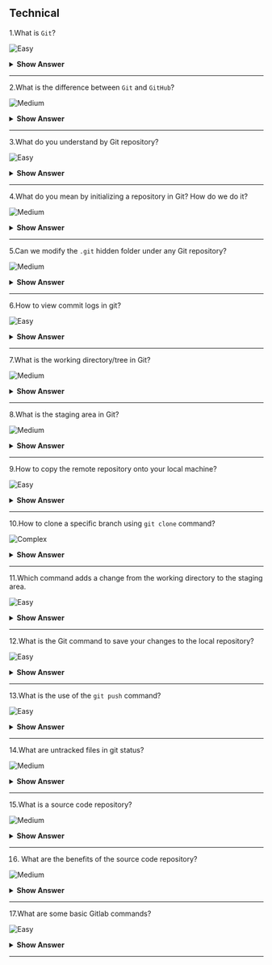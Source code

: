 ## Technical

1.What is `Git`?

![Easy](https://github.com/revaturelabs/interviewquestions/blob/dev/InterviewSpecificQuestions/ComplexityTags/simple%20(2).svg)

<details> <summary> <b> Show Answer </b> </summary>

<blockquote> 
    
- `Git` is a very famous tool which facilitates source code management in software development.
- We can track changes in computer files (versions) using `Git`.
- Using git can track the progress of a project over time as well as coordinate work among team developers.
</blockquote> 

</details>

---
2.What is the difference between `Git` and `GitHub`?

![Medium](https://github.com/revaturelabs/interviewquestions/blob/dev/InterviewSpecificQuestions/ComplexityTags/Medium%20(2).svg)

<details> <summary> <b> Show Answer </b> </summary>

<blockquote> 
    
- `Git` is a version control tool, used to manage the history of changes performed to source code.
- Whereas `GitHub` is a web application that provides service to host source code, commonly referred to as Git repository.
- `GitHub` provides all of the distributed version control and `source code management (SCM)` functionalities of Git, along with a few of its features.
  
</blockquote> 
    
</details>

---
3.What do you understand by Git repository?

![Easy](https://github.com/revaturelabs/interviewquestions/blob/dev/InterviewSpecificQuestions/ComplexityTags/simple%20(2).svg)

<details> <summary> <b> Show Answer </b> </summary>

<blockquote> 
    
- Git repository refers to a folder/location where all the Git files are stored.
- These files can either be stored on the local repository or the remote repository.
- The local repository is the folder inside your system where you will find one hidden folder named `.git` 

</blockquote> 

</details>

---

4.What do you mean by initializing a repository in Git? How do we do it?

![Medium](https://github.com/revaturelabs/interviewquestions/blob/dev/InterviewSpecificQuestions/ComplexityTags/Medium%20(2).svg)

<details> <summary> <b> Show Answer </b> </summary>

<blockquote> 
    
- Usually, when a new project is created, developers first initialize the local repository using `Git` on their system.
- Initializing a repository in Git means creating a directory that will start tracking the changes to your files or source code.
- To do this, we first create a simple empty directory for our application and execute the below command using Git-

```
git init
```

- After the above command, a hidden `.git` folder will appear in the directory.
</blockquote> 

</details>

---

5.Can we modify the `.git` hidden folder under any Git repository?

![Medium](https://github.com/revaturelabs/interviewquestions/blob/dev/InterviewSpecificQuestions/ComplexityTags/Medium%20(2).svg)

<details> <summary> <b> Show Answer </b> </summary>

<blockquote> 
    
- Ideally, the contents of the  .git folder are modified by the `git` command, we are not supposed to tamper with any files manually.
- The .git folder contains all information that is necessary for the project and all information relating to commits, remote repository address, etc.
- It also contains a log that stores the commit history and helps to roll back to the desired version of the code.
</blockquote> 

</details>

---

6.How to view commit logs in git?

![Easy](https://github.com/revaturelabs/interviewquestions/blob/dev/InterviewSpecificQuestions/ComplexityTags/simple%20(2).svg)

<details> <summary> <b> Show Answer </b> </summary>

<blockquote> 
    
- Git repository holds all of the commits (snapshots of all your files at a point in time) that have been made.
- We can access the commit history with the below command.

```
git log
```

</blockquote> 

</details>

---

7.What is the working directory/tree in Git?

![Medium](https://github.com/revaturelabs/interviewquestions/blob/dev/InterviewSpecificQuestions/ComplexityTags/Medium%20(2).svg)

<details> <summary> <b> Show Answer </b> </summary>

<blockquote> 
    
- The project files that we are currently working on are called working trees,or working directory
- We can think of a working tree as a file system where you can view and modify files.
  
</blockquote> 

</details>

---

8.What is the staging area in Git?

![Medium](https://github.com/revaturelabs/interviewquestions/blob/dev/InterviewSpecificQuestions/ComplexityTags/Medium%20(2).svg)

<details> <summary> <b> Show Answer </b> </summary>

<blockquote> 
    
- The staging area also called an index, is where commits are prepared.
- The index compares the files in the working tree to the files in the repo.
- When you make a change in the working tree, the index marks the file as modified before it is committed.
  
</blockquote> 

</details>

---

9.How to copy the remote repository onto your local machine?

![Easy](https://github.com/revaturelabs/interviewquestions/blob/dev/InterviewSpecificQuestions/ComplexityTags/simple%20(2).svg)

<details> <summary> <b> Show Answer </b> </summary>

<blockquote> 
    
- We can copy a remote repository onto your local machine using the below command

```
git clone '<remote-repository-url>'
```

-  Above command will automatically set up a local master/main branch that tracks the remote master/main branch it was cloned from.
</blockquote> 

</details>

---

10.How to clone a specific branch using `git clone` command?

![Complex](https://github.com/revaturelabs/interviewquestions/blob/dev/InterviewSpecificQuestions/ComplexityTags/Complex%20(2).svg)

<details> <summary> <b> Show Answer </b> </summary>

<blockquote> 
    
- To clone lets say feature branch named `feature/audit` from the GitHub remote repository we can use the below command-

```bash
git clone -b feature/audit --single-branch 'https://<github-username>@github.com/my-organization/my-project.git'
```

</blockquote> 

</details>

---

11.Which command adds a change from the working directory to the staging area.

![Easy](https://github.com/revaturelabs/interviewquestions/blob/dev/InterviewSpecificQuestions/ComplexityTags/simple%20(2).svg)

<details> <summary> <b> Show Answer </b> </summary>

<blockquote> 
    
- The `git add` command adds a change in the working directory to the staging area.
- We tell Git that we want to include updates to a particular file in the next commit.

```
git add -A 
or 
git add --all
```

-  Above command stages all (new, modified, deleted) files
</blockquote> 

</details>

---

12.What is the Git command to save your changes to the local repository?

![Easy](https://github.com/revaturelabs/interviewquestions/blob/dev/InterviewSpecificQuestions/ComplexityTags/simple%20(2).svg)

<details> <summary> <b> Show Answer </b> </summary>

<blockquote> 
    
- The `git commit` command is used to save your changes to the local repository.
- We need to ensure that we use the `git add` command to mark the desired changes for inclusion.

```
git commit -m "Added first commit"
```

-  In the above command, we specify the message for the commit.

</blockquote> 
</details>

---

13.What is the use of the `git push` command?

![Easy](https://github.com/revaturelabs/interviewquestions/blob/dev/InterviewSpecificQuestions/ComplexityTags/simple%20(2).svg)

<details> <summary> <b> Show Answer </b> </summary>

<blockquote> 
    
- The `git push` command is used to upload local repository content to a remote repository.
- Using this command we transfer commits from your local repository to a remote repo.

```
git push 
```

</blockquote> 
</details>

---

14.What are untracked files in git status?

![Medium](https://github.com/revaturelabs/interviewquestions/blob/dev/InterviewSpecificQuestions/ComplexityTags/Medium%20(2).svg)

<details> <summary> <b> Show Answer </b> </summary>

<blockquote> 
    
- Untracked files are files that have been created within your repo's working directory but have not yet been added to the repository's tracking index using the `git add command.
  
</blockquote> 

</details>

---

15.What is a source code repository?

![Medium](https://github.com/revaturelabs/interviewquestions/blob/dev/InterviewSpecificQuestions/ComplexityTags/Medium%20(2).svg)

<details> <summary> <b> Show Answer </b> </summary>

<blockquote> 

A source-code repository is an archive with the code as well as the hosting facility for these software archives, where you can also have the project’s technical documentation, web pages, snippets, patches, etc.which can be accessed publicly (open-source) or privately.

</blockquote>

</details>

---

16. What are the benefits of the source code repository?

![Medium](https://github.com/revaturelabs/interviewquestions/blob/dev/InterviewSpecificQuestions/ComplexityTags/Medium%20(2).svg)

<details> <summary> <b> Show Answer </b> </summary>

<blockquote> 


Using a source code repository has many potential benefits for an organization, including:

- **Concurrent Development:** Repositories usually allow multiple developers to make edits to different parts of the same program simultaneously.Developers can then merge their changes back into the main program.
- **Increased Transparency:** Most source code repositories require a developer to check out, edit, and then check back in the part of the program he or she was editing.The repository records which developer made changes and when, resulting in a log of updates made to the program over time.
- **Version Control:** When developers make enough changes to a program stored in a source code repository, they can designate the updated program as a new “version” of the software.A repository also stores previous versions of a program, a feature that allows companies to restore a previous version if, for example, an update introduces a harmful bug.

</blockquote>

</details>

---

17.What are some basic Gitlab commands?

![Easy](https://github.com/revaturelabs/interviewquestions/blob/dev/InterviewSpecificQuestions/ComplexityTags/simple%20(2).svg)

<details> <summary> <b> Show Answer </b> </summary>

<blockquote> 

1.Git init
2.Git add
3.Git commit
4.Git status
5.Git config
6.Git branch
7.Git checkout
8.Git merge

</blockquote>

</details>

---
